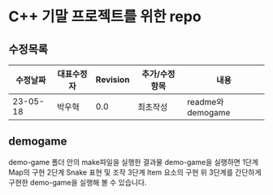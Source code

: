 # C++ 기말 프로젝트를 위한 repo

## 수정목록

|수정날짜|대표수정자|Revision|추가/수정 항목|내용|
|------|---|---|---|---|
|23-05-18|박우혁|0.0|최초작성|readme와 demogame|

## demogame

demo-game 폴더 안의 make파일을 실행한 결과물 demo-game을 실행하면
1단계 Map의 구현
2단계 Snake 표현 및 조작
3단계 Item 요소의 구현
위 3단계를 간단하게 구현한 demo-game을 실행해 볼 수 있습니다.
